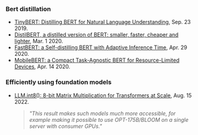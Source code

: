 
### Bert distillation

- [TinyBERT: Distilling BERT for Natural Language Understanding](https://arxiv.org/abs/1909.10351), Sep. 23 2019.
- [DistilBERT, a distilled version of BERT: smaller, faster, cheaper and lighter](https://arxiv.org/pdf/1910.01108.pdf), Mar. 1 2020.
- [FastBERT: a Self-distilling BERT with Adaptive Inference Time](https://arxiv.org/pdf/2004.02178.pdf), Apr. 29 2020.
- [MobileBERT: a Compact Task-Agnostic BERT for Resource-Limited Devices](https://arxiv.org/pdf/2004.02984.pdf), Apr. 14 2020.

### Efficiently using foundation models

- [LLM.int8(): 8-bit Matrix Multiplication for Transformers at Scale](https://arxiv.org/pdf/2208.07339.pdf), Aug. 15 2022.
  > *"This result makes such models much more accessible, for example making it possible to use OPT-175B/BLOOM on a single server with consumer GPUs."*
